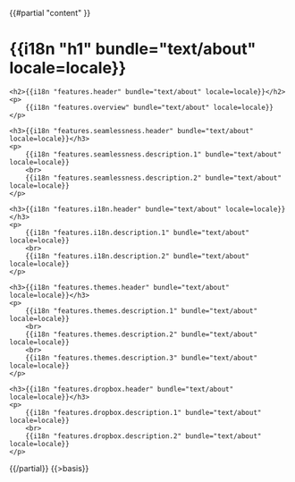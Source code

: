 {{#partial "content" }}
	<h1>{{i18n "h1" bundle="text/about" locale=locale}}</h1>
	
	<h2>{{i18n "features.header" bundle="text/about" locale=locale}}</h2>
	<p>
		{{i18n "features.overview" bundle="text/about" locale=locale}}
	</p>
	
	<h3>{{i18n "features.seamlessness.header" bundle="text/about" locale=locale}}</h3>
	<p>
		{{i18n "features.seamlessness.description.1" bundle="text/about" locale=locale}}
		<br>
		{{i18n "features.seamlessness.description.2" bundle="text/about" locale=locale}}
	</p>
	
	<h3>{{i18n "features.i18n.header" bundle="text/about" locale=locale}}</h3>
	<p>
		{{i18n "features.i18n.description.1" bundle="text/about" locale=locale}}
		<br>
		{{i18n "features.i18n.description.2" bundle="text/about" locale=locale}}
	</p>
	
	<h3>{{i18n "features.themes.header" bundle="text/about" locale=locale}}</h3>
	<p>
		{{i18n "features.themes.description.1" bundle="text/about" locale=locale}}
		<br>
		{{i18n "features.themes.description.2" bundle="text/about" locale=locale}}
		<br>
		{{i18n "features.themes.description.3" bundle="text/about" locale=locale}}
	</p>
	
	<h3>{{i18n "features.dropbox.header" bundle="text/about" locale=locale}}</h3>
	<p>
		{{i18n "features.dropbox.description.1" bundle="text/about" locale=locale}}
		<br>
		{{i18n "features.dropbox.description.2" bundle="text/about" locale=locale}}
	</p>
	
{{/partial}}
{{>basis}}